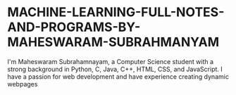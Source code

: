 # MACHINE-LEARNING-FULL-NOTES-AND-PROGRAMS-BY-MAHESWARAM-SUBRAHMANYAM
I'm Maheswaram Subrahamnayam, a Computer Science student with a strong background in Python, C, Java, C++, HTML, CSS, and JavaScript. I have a passion for web development and have experience creating dynamic  webpages 
